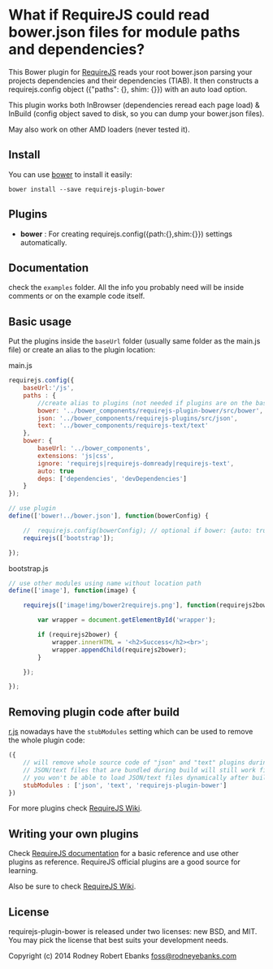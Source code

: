 # What if RequireJS could read bower.json files for module paths and dependencies?

This Bower plugin for [RequireJS](http://requirejs.org) reads your root bower.json parsing your projects dependencies and their dependencies (TIAB).  It then constructs a requirejs.config object ({"paths": {}, shim: {}}) with an auto load option.

This plugin works both InBrowser (dependencies reread each page load) & InBuild (config object saved to disk, so you can dump your bower.json files). 

May also work on other AMD loaders (never tested it).

## Install

You can use [bower](http://bower.io/) to install it easily:

```
bower install --save requirejs-plugin-bower
```

## Plugins

 - **bower** : For creating requirejs.config({path:{},shim:{}}) settings automatically.


## Documentation

check the `examples` folder. All the info you probably need will be inside
comments or on the example code itself.


## Basic usage

Put the plugins inside the `baseUrl` folder (usually same folder as the main.js
file) or create an alias to the plugin location:

main.js
```main.js
requirejs.config({
    baseUrl:'/js',
    paths : {
        //create alias to plugins (not needed if plugins are on the baseUrl)
        bower: '../bower_components/requirejs-plugin-bower/src/bower',
        json: '../bower_components/requirejs-plugins/src/json',
        text: '../bower_components/requirejs-text/text'
    },
    bower: {
        baseUrl: '../bower_components',
        extensions: 'js|css',
        ignore: 'requirejs|requirejs-domready|requirejs-text',
        auto: true
        deps: ['dependencies', 'devDependencies']
    }
});

// use plugin 
define(['bower!../bower.json'], function(bowerConfig) {

    //  requirejs.config(bowerConfig); // optional if bower: {auto: true}
    requirejs(['bootstrap']);

});
```
bootstrap.js
```bootstrap.js
// use other modules using name without location path
define(['image'], function(image) {

    requirejs(['image!img/bower2requirejs.png'], function(requirejs2bower) {

        var wrapper = document.getElementById('wrapper');

        if (requirejs2bower) {
            wrapper.innerHTML = '<h2>Success</h2><br>';
            wrapper.appendChild(requirejs2bower);
        }

    });

});
```

## Removing plugin code after build

[r.js](https://github.com/jrburke/r.js/blob/master/build/example.build.js)
nowadays have the `stubModules` setting which can be used to remove the whole
plugin code:

```js
({
    // will remove whole source code of "json" and "text" plugins during build
    // JSON/text files that are bundled during build will still work fine but
    // you won't be able to load JSON/text files dynamically after build
    stubModules : ['json', 'text', 'requirejs-plugin-bower']
})
```

For more plugins check [RequireJS Wiki](https://github.com/jrburke/requirejs/wiki/Plugins).

## Writing your own plugins

Check [RequireJS documentation](http://requirejs.org/docs/plugins.html) for
a basic reference and use other plugins as reference. RequireJS official
plugins are a good source for learning.

Also be sure to check [RequireJS Wiki](https://github.com/jrburke/requirejs/wiki/Plugins).

## License

requirejs-plugin-bower is released under two licenses: new BSD, and MIT. You may pick the
license that best suits your development needs.

Copyright (c) 2014 Rodney Robert Ebanks foss@rodneyebanks.com
